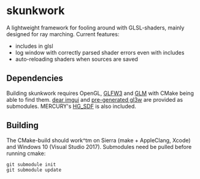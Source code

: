 # skunkwork
A lightweight framework for fooling around with GLSL-shaders, mainly designed for
ray marching. Current features:
  * includes in glsl
  * log window with correctly parsed shader errors even with includes
  * auto-reloading shaders when sources are saved

## Dependencies
Building skunkwork requires OpenGL, [GLFW3](http://www.glfw.org) and
[GLM](http://glm.g-truc.net/0.9.8/index.html) with CMake being able to find
them. [dear imgui](https://github.com/ocornut/imgui) and
[pre-generated gl3w](https://github.com/sndels/libgl3w) are provided as submodules.
MERCURY's [HG_SDF](http://mercury.sexy/hg_sdf) is also included.

## Building
The CMake-build should work^tm on Sierra (make + AppleClang, Xcode) and Windows 10
(Visual Studio 2017). Submodules need be pulled before running cmake:
```
git submodule init
git submodule update
```
